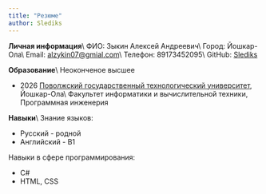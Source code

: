 ```yaml
---
title: "Резюме"
author: Slediks
---
```

**Личная информация**\\
ФИО: Зыкин Алексей Андреевич\\
Город: Йошкар-Ола\\
Email: [alzykin07@gmial.com][mail]\\
Телефон: 89173452095\\
GitHub: [Slediks][github]


**Образование**\\
Неоконченое высшее
- 2026 [Поволжский государственный технологический университет][university], Йошкар-Ола\\
Факультет информатики и вычислительной техники,
Программная инженерия


**Навыки**\\
Знание языков:
- Русский - родной
- Английский - B1

Навыки в сфере программирования:
- С#
- HTML, CSS

[mail]: mailto:alzykin07@gmail.com
[github]: https://github.com/Slediks
[university]: https://volgatech.net